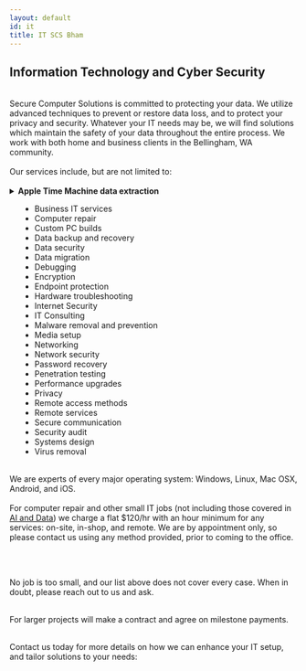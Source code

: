 ```yaml
---
layout: default
id: it
title: IT SCS Bham
---
```

## Information Technology and Cyber Security
<br>
<div class="left-align">
Secure Computer Solutions is committed to protecting your data. We utilize advanced techniques to prevent or restore data loss, and to protect your privacy and security. Whatever your IT needs may be, we will find solutions which maintain the safety of your data throughout the entire process. We work with both home and business clients in the Bellingham, WA community.
<br>
<br>
Our services include, but are not limited to:
<br>
<br>
<details class="details-left"><summary class="summary-left" style="text-align: left;"><strong>Apple Time Machine data extraction</strong></summary><br>
Apple Time Machine backup drives are designed in a rigid way. They work great when you're just creating or restoring snapshots, but sometimes you may want to extract data from various snapshots, or to move data to another operating system, such as Windows or Android. This can be a challenging task due to the structure of Time Machine backups, but we have software and techniques to handle this.<br><br>
</details>
<div style="margin-left: 20px;">
<ul>
  <li>Business IT services</li>
  <li>Computer repair</li>
  <li>Custom PC builds
  </li>
  <li>Data backup and recovery
  </li>
  <li>Data security
  </li>
  <li>Data migration
  </li>
  <li>Debugging
  </li>
  <li>Encryption
  </li>
  <li>Endpoint protection
  </li>
  <li>Hardware troubleshooting
  </li>
  <li>Internet Security
  </li>
  <li>IT Consulting
  </li>
  <li>Malware removal and prevention
  </li>
  <li>Media setup
  </li>
  <li>Networking
  </li>
  <li>Network security
  </li>
  <li>Password recovery
  </li>
  <li>Penetration testing
  </li>
  <li>Performance upgrades
  </li>
  <li>Privacy
  </li>
  <li>Remote access methods
  </li>
  <li>Remote services
  </li>
  <li>Secure communication
  </li>
  <li>Security audit
  </li>
  <li>Systems design
  </li>
  <li>Virus removal
  </li>
</ul>
</div>
<br>
We are experts of every major operating system: Windows, Linux, Mac OSX, Android, and iOS.
<br><br>
For computer repair and other small IT jobs (not including those covered in <a href="ai.html">AI and Data</a>) we charge a flat $120/hr with an hour minimum for any services: on-site, in-shop, and remote. We are by appointment only, so please contact us using any method provided, prior to coming to the office.

<br><br>

No job is too small, and our list above does not cover every case. When in doubt, please reach out to us and ask.
<br><br>

For larger projects will make a contract and agree on milestone payments.
<br><br>

Contact us today for more details on how we can enhance your IT setup, and tailor solutions to your needs:
</div>
